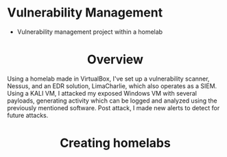# Vulnerability Management
  * Vulnerability management project within a homelab

<h1 align='center'>Overview</h1>
Using a homelab made in VirtualBox, I've set up a vulnerability scanner, Nessus, and an EDR solution, LimaCharlie, which also operates as a SIEM. 
Using a KALI VM, I attacked my exposed Windows VM with several payloads, generating activity which can be logged and analyzed using the previously mentioned software.
Post attack, I made new alerts to detect for future attacks.

<h1 align='center'>Creating homelabs</h1>

